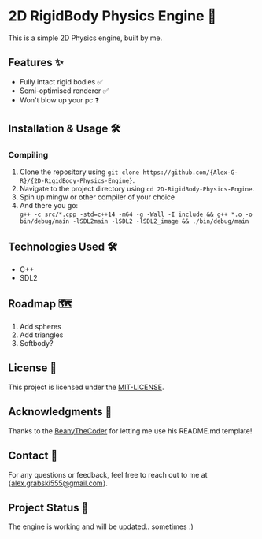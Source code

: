 <!-- Please replace {repo-owner}, {repo-name}, and {email} with their appropriate values. -->

# 2D RigidBody Physics Engine 🚀

This is a simple 2D Physics engine, built by me.

## Features ✨

- Fully intact rigid bodies ✅
- Semi-optimised renderer ✅
- Won't blow up your pc ❓

## Installation & Usage 🛠️

### Compiling
1. Clone the repository using `git clone https://github.com/{Alex-G-R}/{2D-RigidBody-Physics-Engine}`.
2. Navigate to the project directory using `cd 2D-RigidBody-Physics-Engine`.
3. Spin up mingw or other compiler of your choice
4. And there you go: <br>
` g++ -c src/*.cpp -std=c++14 -m64 -g -Wall -I include && g++ *.o -o bin/debug/main -lSDL2main -lSDL2 -lSDL2_image && ./bin/debug/main `

## Technologies Used 🛠️

- C++
- SDL2

## Roadmap 🗺️
1. Add spheres
2. Add triangles
3. Softbody?

## License 📝

This project is licensed under the [MIT-LICENSE](https://github.com/Alex-G-R/2D-RigidBody-Physics-Engine/blob/main/LICENSE).

## Acknowledgments 🙏

Thanks to the [BeanyTheCoder](https://github.com/BeanyTheCoder) for letting me use his README.md template!

## Contact 📧

For any questions or feedback, feel free to reach out to me at {alex.grabski555@gmail.com}.

## Project Status 🚀

The engine is working and will be updated.. sometimes :)

